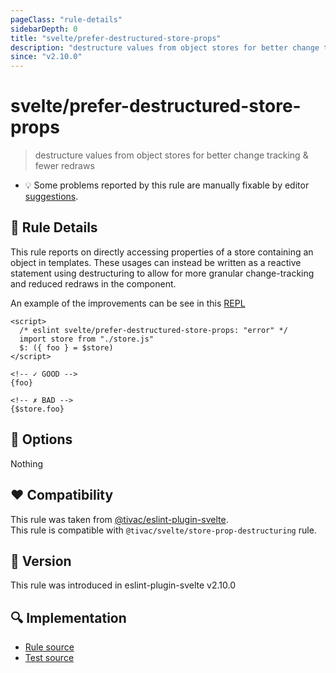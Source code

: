 ```yaml
---
pageClass: "rule-details"
sidebarDepth: 0
title: "svelte/prefer-destructured-store-props"
description: "destructure values from object stores for better change tracking & fewer redraws"
since: "v2.10.0"
---
```


# svelte/prefer-destructured-store-props

> destructure values from object stores for better change tracking & fewer redraws

- :bulb: Some problems reported by this rule are manually fixable by editor [suggestions](https://eslint.org/docs/developer-guide/working-with-rules#providing-suggestions).

## :book: Rule Details

This rule reports on directly accessing properties of a store containing an object in templates. These usages can instead be written as a reactive statement using destructuring to allow for more granular change-tracking and reduced redraws in the component.

An example of the improvements can be see in this [REPL](https://svelte.dev/repl/7de86fea94ff40c48abb82da534dfb89)

<ESLintCodeBlock>

<!--eslint-skip-->

```svelte
<script>
  /* eslint svelte/prefer-destructured-store-props: "error" */
  import store from "./store.js"
  $: ({ foo } = $store)
</script>

<!-- ✓ GOOD -->
{foo}

<!-- ✗ BAD -->
{$store.foo}
```

</ESLintCodeBlock>

## :wrench: Options

Nothing

## :heart: Compatibility

This rule was taken from [@tivac/eslint-plugin-svelte].  
This rule is compatible with `@tivac/svelte/store-prop-destructuring` rule.

[@tivac/eslint-plugin-svelte]: https://github.com/tivac/eslint-plugin-svelte/

## :rocket: Version

This rule was introduced in eslint-plugin-svelte v2.10.0

## :mag: Implementation

- [Rule source](https://github.com/ota-meshi/eslint-plugin-svelte/blob/main/src/rules/prefer-destructured-store-props.ts)
- [Test source](https://github.com/ota-meshi/eslint-plugin-svelte/blob/main/tests/src/rules/prefer-destructured-store-props.ts)

